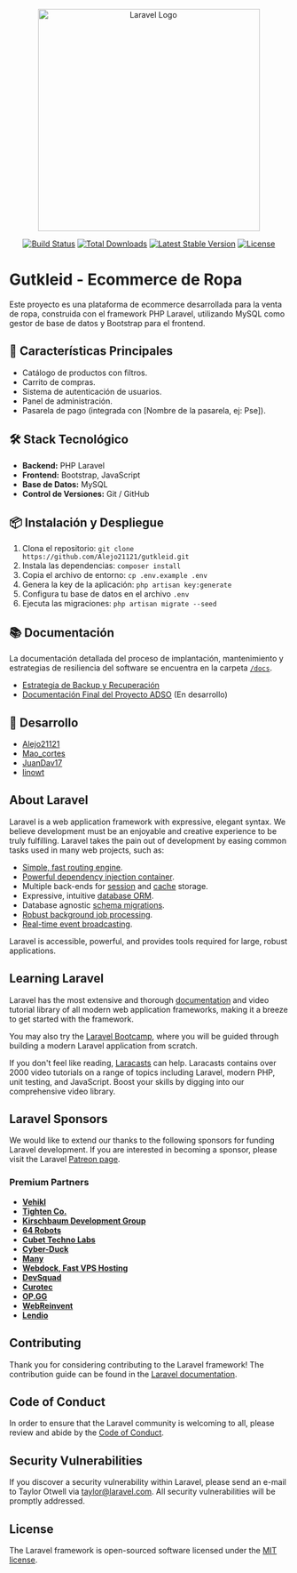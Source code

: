 <p align="center"><a href="https://laravel.com" target="_blank"><img src="https://raw.githubusercontent.com/laravel/art/master/logo-lockup/5%20SVG/2%20CMYK/1%20Full%20Color/laravel-logolockup-cmyk-red.svg" width="400" alt="Laravel Logo"></a></p>

<p align="center">
<a href="https://github.com/laravel/framework/actions"><img src="https://github.com/laravel/framework/workflows/tests/badge.svg" alt="Build Status"></a>
<a href="https://packagist.org/packages/laravel/framework"><img src="https://img.shields.io/packagist/dt/laravel/framework" alt="Total Downloads"></a>
<a href="https://packagist.org/packages/laravel/framework"><img src="https://img.shields.io/packagist/v/laravel/framework" alt="Latest Stable Version"></a>
<a href="https://packagist.org/packages/laravel/framework"><img src="https://img.shields.io/packagist/l/laravel/framework" alt="License"></a>
</p>


# Gutkleid - Ecommerce de Ropa

Este proyecto es una plataforma de ecommerce desarrollada para la venta de ropa, construida con el framework PHP Laravel, utilizando MySQL como gestor de base de datos y Bootstrap para el frontend.

## 🚀 Características Principales

- Catálogo de productos con filtros.
- Carrito de compras.
- Sistema de autenticación de usuarios.
- Panel de administración.
- Pasarela de pago (integrada con [Nombre de la pasarela, ej: Pse]).

## 🛠️ Stack Tecnológico

- **Backend:** PHP Laravel
- **Frontend:** Bootstrap, JavaScript
- **Base de Datos:** MySQL
- **Control de Versiones:** Git / GitHub

## 📦 Instalación y Despliegue

1.  Clona el repositorio: `git clone https://github.com/Alejo21121/gutkleid.git`
2.  Instala las dependencias: `composer install`
3.  Copia el archivo de entorno: `cp .env.example .env`
4.  Genera la key de la aplicación: `php artisan key:generate`
5.  Configura tu base de datos en el archivo `.env`
6.  Ejecuta las migraciones: `php artisan migrate --seed`


## 📚 Documentación

La documentación detallada del proceso de implantación, mantenimiento y estrategias de resiliencia del software se encuentra en la carpeta [`/docs`](./docs/).

- [Estrategia de Backup y Recuperación](./docs/ESTRATEGIA_BACKUP.md)
- [Documentación Final del Proyecto ADSO](./docs/DOCUMENTACION_FINAL_ADSO.md) (En desarrollo)

## 👥 Desarrollo

- [Alejo21121](https://github.com/Alejo21121)
- [Mao_cortes](https://github.com/Mao-cortes)
- [JuanDav17](https://github.com/JuanDav17)
- [linowt](https://github.com/linowt)

## About Laravel

Laravel is a web application framework with expressive, elegant syntax. We believe development must be an enjoyable and creative experience to be truly fulfilling. Laravel takes the pain out of development by easing common tasks used in many web projects, such as:

- [Simple, fast routing engine](https://laravel.com/docs/routing).
- [Powerful dependency injection container](https://laravel.com/docs/container).
- Multiple back-ends for [session](https://laravel.com/docs/session) and [cache](https://laravel.com/docs/cache) storage.
- Expressive, intuitive [database ORM](https://laravel.com/docs/eloquent).
- Database agnostic [schema migrations](https://laravel.com/docs/migrations).
- [Robust background job processing](https://laravel.com/docs/queues).
- [Real-time event broadcasting](https://laravel.com/docs/broadcasting).

Laravel is accessible, powerful, and provides tools required for large, robust applications.

## Learning Laravel

Laravel has the most extensive and thorough [documentation](https://laravel.com/docs) and video tutorial library of all modern web application frameworks, making it a breeze to get started with the framework.

You may also try the [Laravel Bootcamp](https://bootcamp.laravel.com), where you will be guided through building a modern Laravel application from scratch.

If you don't feel like reading, [Laracasts](https://laracasts.com) can help. Laracasts contains over 2000 video tutorials on a range of topics including Laravel, modern PHP, unit testing, and JavaScript. Boost your skills by digging into our comprehensive video library.

## Laravel Sponsors

We would like to extend our thanks to the following sponsors for funding Laravel development. If you are interested in becoming a sponsor, please visit the Laravel [Patreon page](https://patreon.com/taylorotwell).

### Premium Partners

- **[Vehikl](https://vehikl.com/)**
- **[Tighten Co.](https://tighten.co)**
- **[Kirschbaum Development Group](https://kirschbaumdevelopment.com)**
- **[64 Robots](https://64robots.com)**
- **[Cubet Techno Labs](https://cubettech.com)**
- **[Cyber-Duck](https://cyber-duck.co.uk)**
- **[Many](https://www.many.co.uk)**
- **[Webdock, Fast VPS Hosting](https://www.webdock.io/en)**
- **[DevSquad](https://devsquad.com)**
- **[Curotec](https://www.curotec.com/services/technologies/laravel/)**
- **[OP.GG](https://op.gg)**
- **[WebReinvent](https://webreinvent.com/?utm_source=laravel&utm_medium=github&utm_campaign=patreon-sponsors)**
- **[Lendio](https://lendio.com)**

## Contributing

Thank you for considering contributing to the Laravel framework! The contribution guide can be found in the [Laravel documentation](https://laravel.com/docs/contributions).

## Code of Conduct

In order to ensure that the Laravel community is welcoming to all, please review and abide by the [Code of Conduct](https://laravel.com/docs/contributions#code-of-conduct).

## Security Vulnerabilities

If you discover a security vulnerability within Laravel, please send an e-mail to Taylor Otwell via [taylor@laravel.com](mailto:taylor@laravel.com). All security vulnerabilities will be promptly addressed.

## License

The Laravel framework is open-sourced software licensed under the [MIT license](https://opensource.org/licenses/MIT).